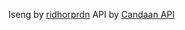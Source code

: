 Iseng by [ridhorprdn](https://www.instagram.com/ridhorprdn/)
API by [Candaan API](https://candaan-api.vercel.app/)
